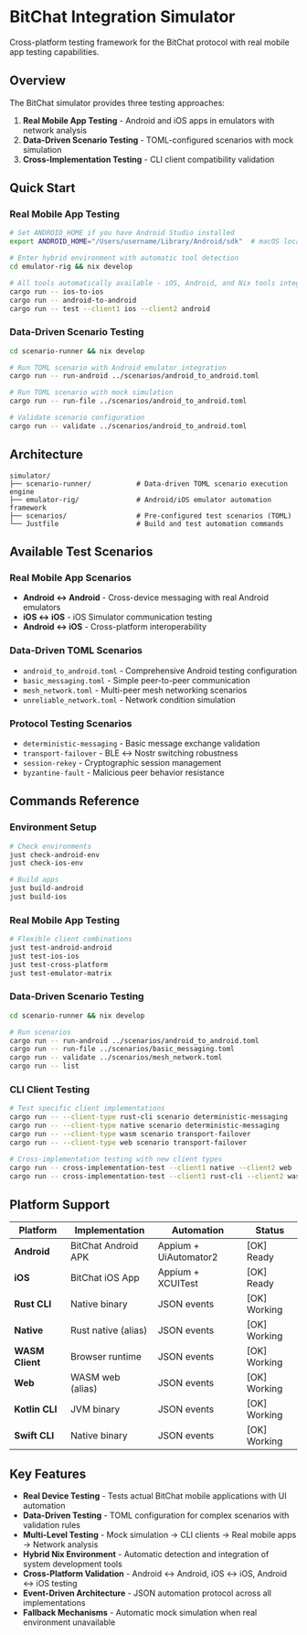# BitChat Integration Simulator

Cross-platform testing framework for the BitChat protocol with real mobile app testing capabilities.

## Overview

The BitChat simulator provides three testing approaches:

1. **Real Mobile App Testing** - Android and iOS apps in emulators with network analysis
2. **Data-Driven Scenario Testing** - TOML-configured scenarios with mock simulation  
3. **Cross-Implementation Testing** - CLI client compatibility validation

## Quick Start

### Real Mobile App Testing
```bash
# Set ANDROID_HOME if you have Android Studio installed
export ANDROID_HOME="/Users/username/Library/Android/sdk"  # macOS location

# Enter hybrid environment with automatic tool detection
cd emulator-rig && nix develop

# All tools automatically available - iOS, Android, and Nix tools integrated
cargo run -- ios-to-ios
cargo run -- android-to-android
cargo run -- test --client1 ios --client2 android
```

### Data-Driven Scenario Testing
```bash
cd scenario-runner && nix develop

# Run TOML scenario with Android emulator integration
cargo run -- run-android ../scenarios/android_to_android.toml

# Run TOML scenario with mock simulation
cargo run -- run-file ../scenarios/android_to_android.toml

# Validate scenario configuration
cargo run -- validate ../scenarios/android_to_android.toml
```

## Architecture

```
simulator/
├── scenario-runner/           # Data-driven TOML scenario execution engine
├── emulator-rig/              # Android/iOS emulator automation framework  
├── scenarios/                 # Pre-configured test scenarios (TOML)
└── Justfile                   # Build and test automation commands
```

## Available Test Scenarios

### Real Mobile App Scenarios
- **Android ↔ Android** - Cross-device messaging with real Android emulators
- **iOS ↔ iOS** - iOS Simulator communication testing
- **Android ↔ iOS** - Cross-platform interoperability

### Data-Driven TOML Scenarios
- `android_to_android.toml` - Comprehensive Android testing configuration
- `basic_messaging.toml` - Simple peer-to-peer communication
- `mesh_network.toml` - Multi-peer mesh networking scenarios
- `unreliable_network.toml` - Network condition simulation

### Protocol Testing Scenarios
- `deterministic-messaging` - Basic message exchange validation
- `transport-failover` - BLE ↔ Nostr switching robustness
- `session-rekey` - Cryptographic session management
- `byzantine-fault` - Malicious peer behavior resistance

## Commands Reference

### Environment Setup
```bash
# Check environments
just check-android-env
just check-ios-env

# Build apps
just build-android
just build-ios
```

### Real Mobile App Testing
```bash
# Flexible client combinations
just test-android-android
just test-ios-ios  
just test-cross-platform
just test-emulator-matrix
```

### Data-Driven Scenario Testing
```bash
cd scenario-runner && nix develop

# Run scenarios
cargo run -- run-android ../scenarios/android_to_android.toml
cargo run -- run-file ../scenarios/basic_messaging.toml
cargo run -- validate ../scenarios/mesh_network.toml
cargo run -- list
```

### CLI Client Testing
```bash
# Test specific client implementations
cargo run -- --client-type rust-cli scenario deterministic-messaging
cargo run -- --client-type native scenario deterministic-messaging
cargo run -- --client-type wasm scenario transport-failover
cargo run -- --client-type web scenario transport-failover

# Cross-implementation testing with new client types
cargo run -- cross-implementation-test --client1 native --client2 web
cargo run -- cross-implementation-test --client1 rust-cli --client2 wasm
```

## Platform Support

| Platform | Implementation | Automation | Status |
|----------|---------------|------------|--------|
| **Android** | BitChat Android APK | Appium + UiAutomator2 | [OK] Ready |
| **iOS** | BitChat iOS App | Appium + XCUITest | [OK] Ready |
| **Rust CLI** | Native binary | JSON events | [OK] Working |
| **Native** | Rust native (alias) | JSON events | [OK] Working |
| **WASM Client** | Browser runtime | JSON events | [OK] Working |
| **Web** | WASM web (alias) | JSON events | [OK] Working |
| **Kotlin CLI** | JVM binary | JSON events | [OK] Working |
| **Swift CLI** | Native binary | JSON events | [OK] Working |

## Key Features

- **Real Device Testing** - Tests actual BitChat mobile applications with UI automation
- **Data-Driven Testing** - TOML configuration for complex scenarios with validation rules
- **Multi-Level Testing** - Mock simulation → CLI clients → Real mobile apps → Network analysis
- **Hybrid Nix Environment** - Automatic detection and integration of system development tools
- **Cross-Platform Validation** - Android ↔ Android, iOS ↔ iOS, Android ↔ iOS testing
- **Event-Driven Architecture** - JSON automation protocol across all implementations
- **Fallback Mechanisms** - Automatic mock simulation when real environment unavailable